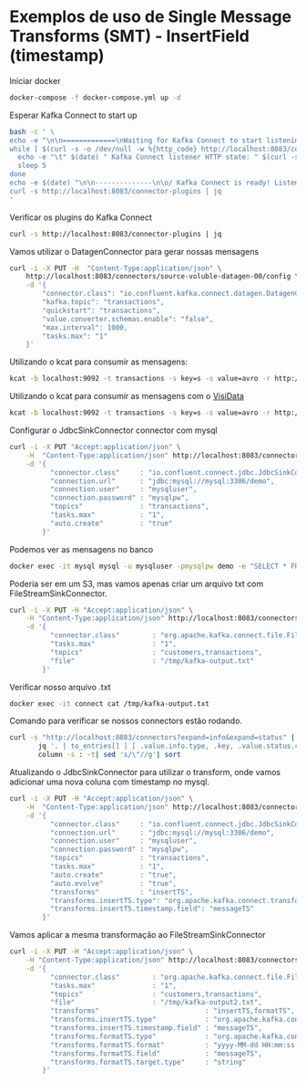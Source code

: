 <!--
Este README documenta o uso do Kafka Connect para integração de dados entre Kafka e outros sistemas, incluindo MySQL e arquivos locais. Os principais tópicos abordados são:

- Verificação dos plugins disponíveis no Kafka Connect.
- Utilização do Datagen Connector para geração de mensagens fictícias no tópico `transactions`.
- Consumo das mensagens do Kafka usando `kcat`, com opção de visualização via [VisiData](https://www.visidata.org/).
- Configuração do JdbcSinkConnector para persistir dados do tópico `transactions` em uma tabela MySQL, incluindo comandos para consulta dos dados.
- Alternativa de persistência dos dados em arquivo texto usando FileStreamSinkConnector.
- Comando para listar e verificar o status dos connectors configurados.
- Exemplos de uso de Single Message Transforms (SMT) para adicionar e formatar campos de timestamp nas mensagens antes de persistir no MySQL ou em arquivo.

Esses exemplos facilitam o entendimento e a prática de integração de dados com Kafka Connect, demonstrando desde a geração até o consumo e persistência dos dados, além de transformações intermediárias.
-->

# Exemplos de uso de Single Message Transforms (SMT) - InsertField (timestamp) 


Iniciar docker

```bash
docker-compose -f docker-compose.yml up -d
```

Esperar Kafka Connect to start up

```bash
bash -c ' \
echo -e "\n\n=============\nWaiting for Kafka Connect to start listening on localhost ⏳\n=============\n"
while [ $(curl -s -o /dev/null -w %{http_code} http://localhost:8083/connectors) -ne 200 ] ; do
  echo -e "\t" $(date) " Kafka Connect listener HTTP state: " $(curl -s -o /dev/null -w %{http_code} http://localhost:8083/connectors) " (waiting for 200)"
  sleep 5
done
echo -e $(date) "\n\n--------------\n\o/ Kafka Connect is ready! Listener HTTP state: " $(curl -s -o /dev/null -w %{http_code} http://localhost:8083/connectors) "\n--------------\n"
curl -s http://localhost:8083/connector-plugins | jq
'
```

Verificar os plugins do Kafka Connect

```bash
curl -s http://localhost:8083/connector-plugins | jq 
```

Vamos utilizar o DatagenConnector para gerar nossas mensagens

```bash
curl -i -X PUT -H  "Content-Type:application/json" \
    http://localhost:8083/connectors/source-voluble-datagen-00/config \
    -d '{
        "connector.class": "io.confluent.kafka.connect.datagen.DatagenConnector",
        "kafka.topic": "transactions",
        "quickstart": "transactions",
        "value.converter.schemas.enable": "false",
        "max.interval": 1000,
        "tasks.max": "1"
    }'
```

Utilizando o kcat para consumir as mensagens: 

```bash
kcat -b localhost:9092 -t transactions -s key=s -s value=avro -r http://localhost:8081
```

Utilizando o kcat para consumir as mensagens com o [VisiData](https://www.visidata.org/)

```bash
kcat -b localhost:9092 -t transactions -s key=s -s value=avro -r http://localhost:8081 -C -e -o-100 | vd --filetype jsonl
```

Configurar o JdbcSinkConnector connector com mysql

```bash
curl -i -X PUT "Accept:application/json" \
    -H  "Content-Type:application/json" http://localhost:8083/connectors/sink-jdbc-mysql-00/config \
    -d '{
          "connector.class"     : "io.confluent.connect.jdbc.JdbcSinkConnector",
          "connection.url"      : "jdbc:mysql://mysql:3306/demo",
          "connection.user"     : "mysqluser",
          "connection.password" : "mysqlpw",
          "topics"              : "transactions",
          "tasks.max"           : "1",
          "auto.create"         : "true"
        }'
```

Podemos ver as mensagens no banco

```bash
docker exec -it mysql mysql -u mysqluser -pmysqlpw demo -e "SELECT * FROM transactions;"
```

Poderia ser em um S3, mas vamos apenas criar um arquivo txt com FileStreamSinkConnector.
```bash
curl -i -X PUT -H "Accept:application/json" \
    -H "Content-Type:application/json" http://localhost:8083/connectors/sink-filestream-00/config \
    -d '{
          "connector.class"        : "org.apache.kafka.connect.file.FileStreamSinkConnector",
          "tasks.max"              : "1",
          "topics"                 : "customers,transactions",
          "file"                   : "/tmp/kafka-output.txt"
        }'
```

Verificar nosso arquivo .txt

```bash
docker exec -it connect cat /tmp/kafka-output.txt
```

Comando para verificar se nossos connectors estão rodando.

```bash
curl -s "http://localhost:8083/connectors?expand=info&expand=status" | \
       jq '. | to_entries[] | [ .value.info.type, .key, .value.status.connector.state,.value.status.tasks[].state,.value.info.config."connector.class"]|join(":|:")' | \
       column -s : -t| sed 's/\"//g'| sort
```


Atualizando o JdbcSinkConnector para utilizar o transform, onde vamos adicionar uma nova coluna com timestamp no mysql.

```bash
curl -i -X PUT -H "Accept:application/json" \
    -H  "Content-Type:application/json" http://localhost:8083/connectors/sink-jdbc-mysql-00/config \
    -d '{
          "connector.class"     : "io.confluent.connect.jdbc.JdbcSinkConnector",
          "connection.url"      : "jdbc:mysql://mysql:3306/demo",
          "connection.user"     : "mysqluser",
          "connection.password" : "mysqlpw",
          "topics"              : "transactions",
          "tasks.max"           : "1",
          "auto.create"         : "true",
          "auto.evolve"         : "true",
          "transforms"          : "insertTS",
          "transforms.insertTS.type": "org.apache.kafka.connect.transforms.InsertField$Value",
          "transforms.insertTS.timestamp.field": "messageTS"
        }'
```

Vamos aplicar a mesma transformação ao FileStreamSinkConnector
```bash
curl -i -X PUT -H "Accept:application/json" \
    -H "Content-Type:application/json" http://localhost:8083/connectors/sink-filestream-00/config \
    -d '{
          "connector.class"        : "org.apache.kafka.connect.file.FileStreamSinkConnector",
          "tasks.max"              : "1",
          "topics"                 : "customers,transactions",
          "file"                   : "/tmp/kafka-output2.txt",
          "transforms"                          : "insertTS,formatTS",
          "transforms.insertTS.type"            : "org.apache.kafka.connect.transforms.InsertField$Value",
          "transforms.insertTS.timestamp.field" : "messageTS",
          "transforms.formatTS.type"            : "org.apache.kafka.connect.transforms.TimestampConverter$Value",
          "transforms.formatTS.format"          : "yyyy-MM-dd HH:mm:ss:SSS",
          "transforms.formatTS.field"           : "messageTS",
          "transforms.formatTS.target.type"     : "string"
        }'
```
